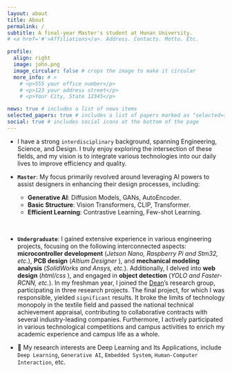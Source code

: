 ```yaml
---
layout: about
title: About
permalink: /
subtitle: A final-year Master's student at Hunan University.
# <a href='#'>Affiliations</a>. Address. Contacts. Motto. Etc.

profile:
  align: right
  image: john.png
  image_circular: false # crops the image to make it circular
  more_info: # >
    # <p>555 your office number</p>
    # <p>123 your address street</p>
    # <p>Your City, State 12345</p>

news: true # includes a list of news items
selected_papers: true # includes a list of papers marked as "selected={true}"
social: true # includes social icons at the bottom of the page
---
```



- I have a strong `interdisciplinary` background, spanning Engineering, Science, and Design. I truly enjoy exploring the intersection of these fields, and my vision is to integrate various technologies into our daily lives to improve efficiency and quality.

- <b>`Master`</b>: My focus primarily revolved around leveraging AI powers to assist designers in enhancing their design processes, including:
  - <b>Generative AI</b>: Diffusion Models, GANs, AutoEncoder.
  - <b>Basic Structure</b>: Vision Transformers, CLIP, Transformer.
  - <b>Efficient Learning</b>: Contrastive Learning, Few-shot Learning.

<br>

- <b>`Undergraduate`</b>: I gained extensive experience in various engineering projects, focusing on the following interconnected aspects: <b>microcontroller development</b> (*Jetson Nano, Raspberry Pi and Stm32, etc.*), <b>PCB design</b> (*Altium Designer* ), and <b>mechanical modeling analysis</b> (*SolidWorks and Ansys, etc.*). Additionally, I delved into <b>web design</b> (*html/css* ), and engaged in <b>object detection</b> (*YOLO and Faster-RCNN, etc.*). In my freshman year, I joined the [<u>Dean</u>](https://iai.dhu.edu.cn/2021/0525/c20255a281050/page.htm)’s research group, participating in three research projects. The final project, for which I was responsible, yielded `significant` results. It broke the limits of technology monopoly in the textile field and passed the national technical achievement appraisal, contributing to collaborative contracts with several industry-leading companies. Furthermore, I actively participated in various technological competitions and campus activities to enrich my academic experience and campus life as a whole.

- 🔭 My research interests are Deep Learning and Its Applications, include `Deep Learning`, `Generative AI`, `Embedded System`, `Human-Computer Interaction`, etc.
